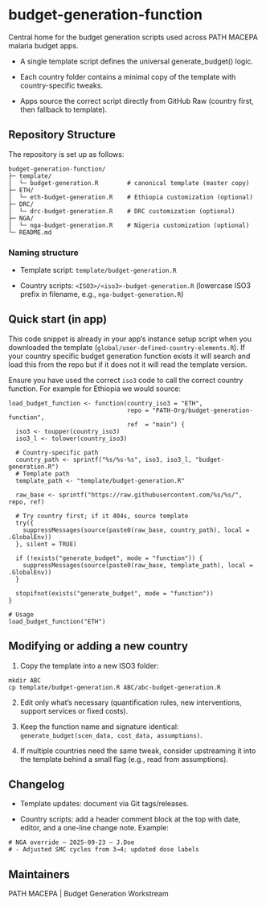 # budget-generation-function
Central home for the budget generation scripts used across PATH MACEPA malaria budget apps.

- A single template script defines the universal generate_budget() logic.

- Each country folder contains a minimal copy of the template with country-specific tweaks.

- Apps source the correct script directly from GitHub Raw (country first, then fallback to template).

## Repository Structure
The repository is set up as follows:

``` 
budget-generation-function/
├─ template/
│  └─ budget-generation.R        # canonical template (master copy)
├─ ETH/
│  └─ eth-budget-generation.R    # Ethiopia customization (optional)
├─ DRC/
│  └─ drc-budget-generation.R    # DRC customization (optional)
├─ NGA/
│  └─ nga-budget-generation.R    # Nigeria customization (optional)
└─ README.md
```

### Naming structure

- Template script: `template/budget-generation.R`

- Country scripts: `<ISO3>/<iso3>-budget-generation.R` (lowercase ISO3 prefix in filename, e.g., `nga-budget-generation.R`)

## Quick start (in app)

This code snippet is already in your app’s instance setup script when you downloaded the template (`global/user-defined-country-elements.R`). If your country specific budget generation function exists it will search and load this from the repo but if it does not it will read the template version. 

Ensure you have used the correct `iso3` code to call the correct country function. For example for Ethiopia we would source: 

```
load_budget_function <- function(country_iso3 = "ETH",
                                 repo = "PATH-Org/budget-generation-function",
                                 ref  = "main") {
  iso3 <- toupper(country_iso3)
  iso3_l <- tolower(country_iso3)
  
  # Country-specific path
  country_path <- sprintf("%s/%s-%s", iso3, iso3_l, "budget-generation.R")
  # Template path
  template_path <- "template/budget-generation.R"
  
  raw_base <- sprintf("https://raw.githubusercontent.com/%s/%s/", repo, ref)
  
  # Try country first; if it 404s, source template
  try({
    suppressMessages(source(paste0(raw_base, country_path), local = .GlobalEnv))
  }, silent = TRUE)
  
  if (!exists("generate_budget", mode = "function")) {
    suppressMessages(source(paste0(raw_base, template_path), local = .GlobalEnv))
  }
  
  stopifnot(exists("generate_budget", mode = "function"))
}

# Usage
load_budget_function("ETH") 
``` 

## Modifying or adding a new country

1. Copy the template into a new ISO3 folder:

``` 
mkdir ABC
cp template/budget-generation.R ABC/abc-budget-generation.R
```

2. Edit only what’s necessary (quantification rules, new interventions, support services or fixed costs).

3. Keep the function name and signature identical: `generate_budget(scen_data, cost_data, assumptions)`.

4. If multiple countries need the same tweak, consider upstreaming it into the template behind a small flag (e.g., read from assumptions).

## Changelog

- Template updates: document via Git tags/releases.

- Country scripts: add a header comment block at the top with date, editor, and a one-line change note. Example:
```
# NGA override — 2025-09-23 — J.Doe
# - Adjusted SMC cycles from 3→4; updated dose labels
``` 
## Maintainers

PATH MACEPA | Budget Generation Workstream